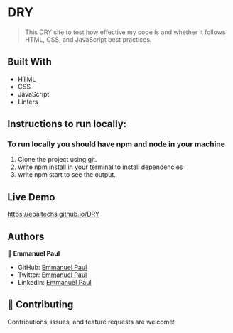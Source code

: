 # DRY
> This DRY site to test how effective my code is and whether it follows HTML, CSS, and JavaScript best practices.


## Built With

- HTML
- CSS
- JavaScript
- Linters

## Instructions to run locally:
### To run locally you should have npm and node in your machine
1. Clone the project using git.
2. write npm install in your terminal to install dependencies
3. write npm start to see the output.

## Live Demo

https://epaltechs.github.io/DRY

## Authors

👤 **Emmanuel Paul**

- GitHub: [Emmanuel Paul](https://github.com/Epaltechs/DRY)
- Twitter: [Emmanuel Paul](http://twitter.com/@emmapaul247)
- LinkedIn: [Emmanuel Paul](https://www.linkedin.com/in/emmanuel-paul-a2bab7b4)


## 🤝 Contributing

Contributions, issues, and feature requests are welcome!
